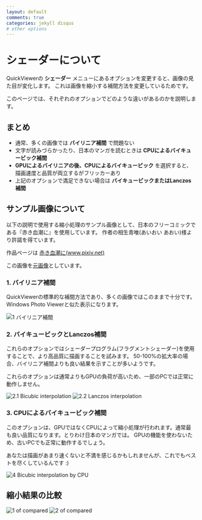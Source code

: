 ```yaml
---
layout: default
comments: true
categories: jekyll disqus
# other options
---
```


# [](#header-1)シェーダーについて

QuickViewerの **シェーダー** メニューにあるオプションを変更すると、画像の見た目が変化します。
これは画像を縮小する補間方法を変更しているためです。

このページでは、それぞれのオプションでどのような違いがあるのかを説明します。

## まとめ

- 通常、多くの画像では **バイリニア補間** で問題ない
- 文字が読みづらかったり、日本のマンガを読むときは **CPUによるバイキュービック補間**
- **GPUによるバイリニアの後、CPUによるバイキュービック** を選択すると、描画速度と品質が両立するがフリッカーあり
- 上記のオプションで満足できない場合は **バイキュービックまたはLanczos補間**

## サンプル画像について

以下の説明で使用する縮小処理のサンプル画像として、日本のフリーコミックである『赤き血潮に』を使用しています。
作者の相生青唯(あいおい あおい)様より許諾を得ています。

作品ページは [赤き血潮に(www.pixiv.net)](https://www.pixiv.net/member_illust.php?mode=medium&illust_id=62086450)

この画像を[元画像](62086450_p3.jpg)としています。

### 1. バイリニア補間

QuickViewerの標準的な補間方法であり、多くの画像ではこのままで十分です。Windows Photo Viewerと似た表示になります。

![1 バイリニア補間](shurink-1-bilinear.png)


### 2. バイキュービックとLanczos補間

これらのオプションではシェーダープログラム(フラグメントシェーダー)を使用することで、より高品質に描画することを試みます。
50-100%の拡大率の場合、バイリニア補間よりも良い結果を示すことが多いようです。

これらのオプションは通常よりもGPUの負荷が高いため、一部のPCでは正常に動作しません。

![2.1 Bicubic interpolation](shurink-2-bicubic.png)
![2.2 Lanczos interpolation](shurink-3-lanczos.png)


### 3. CPUによるバイキュービック補間

このオプションは、GPUではなくCPUによって縮小処理が行われます。通常最も良い品質になります。とりわけ日本のマンガでは。
GPUの機能を使わないため、古いPCでも正常に動作するでしょう。

あなたは描画があまり速くないと不満を感じるかもしれませんが、これでもベストを尽くしているんです :)

![4 Bicubic interpolation by CPU](shurink-4-bicubic-by-cpu.png)

## 縮小結果の比較

![1 of compared](compared1.png)
![2 of compared](compared2.png)

